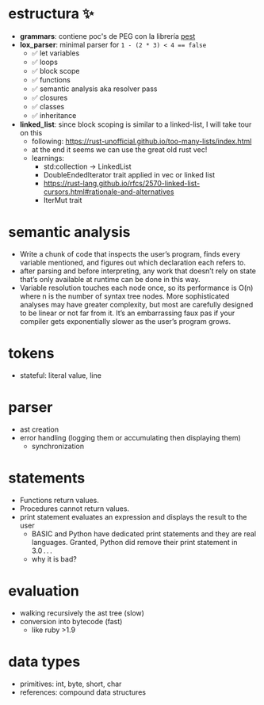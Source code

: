 # estructura ✨
  - **grammars**: contiene poc's de PEG con la librería [pest](https://pest.rs/book/)
  - **lox_parser**: minimal parser for `1 - (2 * 3) < 4 == false`
    - ✅ let variables
    - ✅ loops
    - ✅ block scope
    - ✅ functions
    - ✅ semantic analysis aka resolver pass
    - ✅ closures
    - ✅ classes
    - ✅ inheritance
  - **linked_list**: since block scoping is similar to a linked-list, I will take tour on this
    - following: https://rust-unofficial.github.io/too-many-lists/index.html
    - at the end it seems we can use the great old rust vec!
    - learnings:
      - std:collection -> LinkedList
      - DoubleEndedIterator trait applied in vec or linked list
      - https://rust-lang.github.io/rfcs/2570-linked-list-cursors.html#rationale-and-alternatives
      - IterMut trait
# semantic analysis
  - Write a chunk of code that inspects the user’s program, finds every variable mentioned, and figures out which declaration each refers to.
  - after parsing and before interpreting, any work that doesn’t rely on state that’s only available at runtime can be done in this way.
  - Variable resolution touches each node once, so its performance is O(n) where n is the number of syntax tree nodes. More sophisticated analyses may have greater complexity, but most are carefully designed to be linear or not far from it. It’s an embarrassing faux pas if your compiler gets exponentially slower as the user’s program grows.
# tokens
  - stateful: literal value, line
# parser
  - ast creation
  - error handling (logging them or accumulating then displaying them)
    * synchronization
# statements
  - Functions return values.
  - Procedures cannot return values.
  - print statement evaluates an expression and displays the result to the user
    - BASIC and Python have dedicated print statements and they are real languages. Granted, Python did remove their print statement in 3.0 . . .
    - why it is bad?
# evaluation
  - walking recursively the ast tree (slow)
  - conversion into bytecode (fast)
    - like ruby >1.9
# data types
  - primitives: int, byte, short, char
  - references: compound data structures

